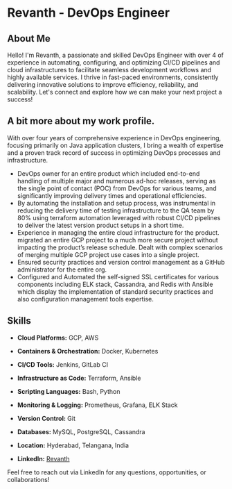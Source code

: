 # Revanth - DevOps Engineer

## About Me

Hello! I'm Revanth, a passionate and skilled DevOps Engineer with over 4 of experience in automating, configuring, and optimizing CI/CD pipelines and cloud infrastructures to facilitate seamless development workflows and highly available services. I thrive in fast-paced environments, consistently delivering innovative solutions to improve efficiency, reliability, and scalability. Let's connect and explore how we can make your next project a success!

## A bit more about my work profile.
With over four years of comprehensive experience in DevOps engineering, focusing primarily on Java application clusters, I bring a wealth of expertise and a proven track record of success in optimizing DevOps processes and infrastructure.
- DevOps owner for an entire product which included end-to-end handling of multiple major and numerous ad-hoc releases, serving as the single point of contact (POC) from DevOps for various teams, and significantly improving delivery times and operational efficiencies.
- By automating the installation and setup process, was instrumental in reducing the delivery time of testing infrastructure to the QA team by 80% using terraform automation leveraged with robust CI/CD pipelines to deliver the latest version product setups in a short time.
- Experience in managing the entire cloud infrastructure for the product. migrated an entire GCP project to a much more secure project without impacting the product’s release schedule. Dealt with complex scenarios of merging multiple GCP project use cases into a single project. 
- Ensured security practices and version control management as a GitHub administrator for the entire org. 
- Configured and Automated the self-signed SSL certificates for various components including ELK stack, Cassandra, and Redis with Ansible which display the implementation of standard security practices and also configuration management tools expertise. 




## Skills

- **Cloud Platforms:** GCP, AWS
- **Containers & Orchestration:** Docker, Kubernetes
- **CI/CD Tools:** Jenkins, GitLab CI
- **Infrastructure as Code:** Terraform, Ansible
- **Scripting Languages:** Bash, Python
- **Monitoring & Logging:** Prometheus, Grafana, ELK Stack
- **Version Control:** Git
- **Databases:** MySQL, PostgreSQL, Cassandra


- **Location:** Hyderabad, Telangana, India
- **LinkedIn:** [Revanth](https://www.linkedin.com/in/revanth-maddikunta/)

Feel free to reach out via LinkedIn for any questions, opportunities, or collaborations!


